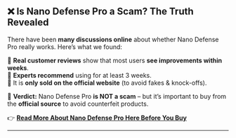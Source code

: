 ## ❌ Is Nano Defense Pro a Scam? The Truth Revealed  

There have been **many discussions online** about whether Nano Defense Pro really works. Here’s what we found:  

🔹 **Real customer reviews** show that most users **see improvements within weeks**.  
🔹 **Experts recommend** using for at least 3 weeks.  
🔹 It is **only sold on the official website** (to avoid fakes & knock-offs).  

📌 **Verdict:** Nano Defense Pro **is NOT a scam** – but it’s important to buy from the **official source** to avoid counterfeit products.  

👉 **[Read More About Nano Defense Pro Here Before You Buy](https://clevershopper.info/nano-defense-pro-reviews-is-this-serum-legit-or-scam/)**  

---